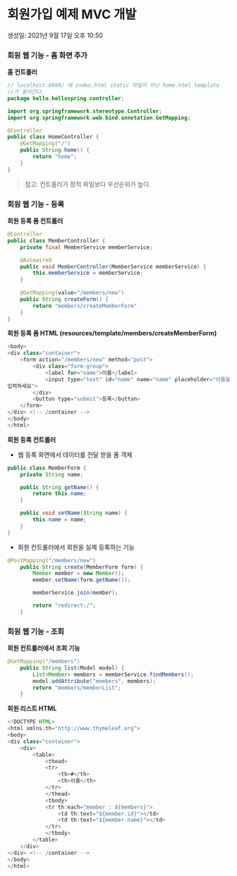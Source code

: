 # 회원가입 예제 MVC 개발

생성일: 2021년 9월 17일 오후 10:50

### 회원 웹 기능 - 홈 화면 추가

**홈 컨트롤러**

```java
// localhost:8080/ 에 index.html static 파일이 아닌 home.html template
//가 들어간다.
package hello.hellospring.controller;

import org.springframework.stereotype.Controller;
import org.springframework.web.bind.annotation.GetMapping;

@Controller
public class HomeController {
    @GetMapping("/")
    public String home() {
        return "home";
    }
}
```

> 참고: 컨트롤러가 정적 파일보다 우선순위가 높다.

### 회원 웹 기능 - 등록

**회원 등록 폼 컨트롤러**

```java
@Controller
public class MemberController {
	private final MemberService memberService;

	@Autowired
	public void MemberController(MemberService memberService) {
		this.memberService = memberService;
	}
	
	@GetMapping(value="/members/new")
	public String createForm() {
		return "members/createMemberForm"
	}
}
```

**회원 등록 폼 HTML (resources/template/members/createMemberForm)**

```java
<body>
<div class="container">
    <form action="/members/new" method="post">
        <div class="form-group">
            <label for="name">이름</label>
            <input type="text" id="name" name="name" placeholder="이름을
입력하세요">
        </div>
        <button type="submit">등록</button>
    </form>
</div> <!-- /container -->
</body>
</html>
```

**회원 등록 컨트롤러**

- 웹 등록 화면에서 데이터를 전달 받을 폼 객체

```java
public class MemberForm {
	private String name;

	public String getName() {
		return this.name;
	}

	public void setName(String name) {
		this.name = name;
	}
}
```

- 회원 컨트롤러에서 회원을 실제 등록하는 기능

```java
@PostMapping("/members/new")
    public String create(MemberForm form) {
        Member member = new Member();
        member.setName(form.getName());

        memberService.join(member);

        return "redirect:/";
    }
```

### 회원 웹 기능 - 조회

**회원 컨트롤러에서 조회 기능**

```java
@GetMapping("/members")
    public String list(Model model) {
        List<Member> members = memberService.findMembers();
        model.addAttribute("members", members);
        return "members/memberList";
    }
```

**회원 리스트 HTML**

```java
<!DOCTYPE HTML>
<html xmlns:th="http://www.thymeleaf.org">
<body>
<div class="container">
    <div>
        <table>
            <thead>
            <tr>
                <th>#</th>
                <th>이름</th>
            </tr>
            </thead>
            <tbody>
            <tr th:each="member : ${members}">
                <td th:text="${member.id}"></td>
                <td th:text="${member.name}"></td>
            </tr>
            </tbody>
        </table>
    </div>
</div> <!-- /container -->
</body>
</html>
```